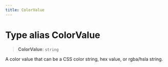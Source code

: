 ```yaml
---
title: ColorValue
---
```


# Type alias ColorValue

> **ColorValue**: `string`

A color value that can be a CSS color string, hex value, or rgba/hsla string.

